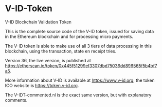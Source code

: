 # V-ID-Token
V-ID Blockchain Validation Token

This is the complete source code of the V-ID token, issued for saving data in the Ethereum blockchain and for processing micro payments.

The V-ID token is able to make use of all 3 tiers of data processing in this blockchain, using the transaction, state en receipt tries.

Version 36, the live version, is published at https://etherscan.io/token/0x445f51299ef3307dbd75036dd896565f5b4bf7a5.

More information about V-ID is available at https://www.v-id.org, the token ICO website is https://token.v-id.org.

The V-IDT-commented.nl is the exact same version, but with explanatory comments.
